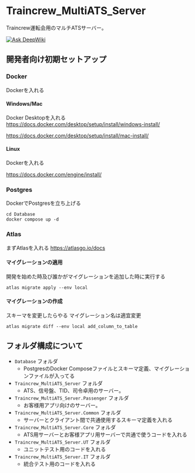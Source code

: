 # Traincrew_MultiATS_Server

Traincrew運転会用のマルチATSサーバー。

[![Ask DeepWiki](https://deepwiki.com/badge.svg)](https://deepwiki.com/daidoji-traincrew-office/Traincrew_MultiATS_Server)

## 開発者向け初期セットアップ

### Docker
Dockerを入れる
#### Windows/Mac
Docker Desktopを入れる
https://docs.docker.com/desktop/setup/install/windows-install/

https://docs.docker.com/desktop/setup/install/mac-install/
#### Linux
Dockerを入れる

https://docs.docker.com/engine/install/

### Postgres
DockerでPostgresを立ち上げる
```
cd Database
docker compose up -d
```

### Atlas

まずAtlasを入れる
https://atlasgo.io/docs

#### マイグレーションの適用
開発を始めた時及び誰かがマイグレーションを追加した時に実行する
```
atlas migrate apply --env local
```
#### マイグレーションの作成
スキーマを変更したらやる マイグレーション名は適宜変更
```
atlas migrate diff --env local add_column_to_table
```

## フォルダ構成について

- `Database` フォルダ
  - PostgresのDocker Composeファイルとスキーマ定義、マイグレーションファイルが入ってる
- `Traincrew_MultiATS_Server` フォルダ
  - ATS、信号盤、TID、司令卓用のサーバー。
- `Traincrew_MultiATS_Server.Passenger` フォルダ
  - お客様用アプリ向けのサーバー。
- `Traincrew_MultiATS_Server.Common` フォルダ
  - サーバーとクライアント間で共通使用するスキーマ定義を入れる
- `Traincrew_MultiATS_Server.Core` フォルダ
  - ATS用サーバーとお客様アプリ用サーバーで共通で使うコードを入れる
- `Traincrew_MultiATS_Server.UT` フォルダ
  - ユニットテスト用のコードを入れる
- `Traincrew_MultiATS_Server.IT` フォルダ
  - 統合テスト用のコードを入れる